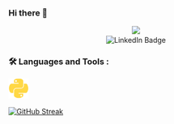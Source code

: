 ### Hi there 👋

<div id="header" align="center">
  <img src="https://media.giphy.com/media/v1.Y2lkPTc5MGI3NjExMzgwMTVmdzRkb2RzOW1kYXE0aG5vMjFyYmptMzZzdjZlMmRvemZocCZlcD12MV9pbnRlcm5hbF9naWZfYnlfaWQmY3Q9Zw/dWesBcTLavkZuG35MI/giphy.gif" width="300"/>
</div>



<div id="badges" align="center">
  <img src="https://img.shields.io/badge/LinkedIn-blue?style=for-the-badge&logo=linkedin&logoColor=white" alt="LinkedIn Badge"/>
</div>

### :hammer_and_wrench: Languages and Tools :
<div>
<img src = "https://github.com/devicons/devicon/blob/master/icons/python/python-plain.svg" title="python" alt="Python" width="40" height="40"/>
</div>




[![GitHub Streak](http://github-readme-streak-stats.herokuapp.com?user=nb41041&theme=dark&background=000000)](https://git.io/streak-stats)

